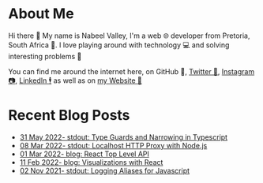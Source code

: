 # About Me

Hi there 👋 My name is Nabeel Valley, I'm a web 🌐 developer from Pretoria, South Africa 📍. I love playing around with technology 💻 and solving interesting problems 🔎

You can find me around the internet here, on GitHub 🐙, [Twitter 🐤](https://twitter.com/not_nabeel/), [Instagram 📷](https://www.instagram.com/nabeelvalley/), [LinkedIn 🕴](https://za.linkedin.com/in/nabeelvalley) as well as on [my Website 🎨](https://nabeelvalley.co.za/)

# Recent Blog Posts
<!-- BLOG-POST-LIST:START -->
- [31 May 2022- stdout: Type Guards and Narrowing in Typescript](https://nabeelvalley.co.za/stdout/2022/31-05/type-guards/)
- [08 Mar 2022- stdout: Localhost HTTP Proxy with Node.js](https://nabeelvalley.co.za/stdout/2022/08-03/http-proxy-node-js/)
- [01 Mar 2022- blog: React Top Level API](https://nabeelvalley.co.za/blog/2022/01-03/react-top-level-api/)
- [11 Feb 2022- blog: Visualizations with React](https://nabeelvalley.co.za/blog/2022/11-02/d3-with-react/)
- [02 Nov 2021- stdout: Logging Aliases for Javascript](https://nabeelvalley.co.za/stdout/2021/02-11/javascript-quick-logger/)<!-- BLOG-POST-LIST:END -->
